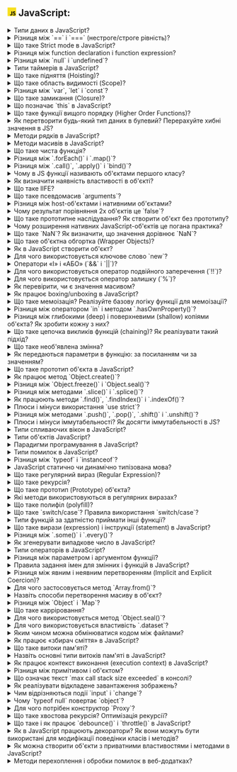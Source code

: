 <h2>
  <img src="../assets/JavaScript.png"  width="20" height="20" />
  <span>JavaScript:</span>
</h2>

<details>
  <summary>Типи даних в JavaScript?</summary>
  <p>Відповідь на питання про типи даних в JavaScript...</p>
</details>

<details>
  <summary>Різниця між `==` і `===` (нестроге/строге рівність)?</summary>
  <p>Відповідь на питання про різницю між `==` і `===`...</p>
</details>

<details>
  <summary>Що таке Strict mode в JavaScript?</summary>
  <p>Відповідь на питання про Strict mode в JavaScript...</p>
</details>

<details>
  <summary>Різниця між function declaration і function expression?</summary>
  <p>Відповідь на питання про різницю між function declaration і function expression...</p>
</details>

<details>
  <summary>Різниця між `null` і `undefined`?</summary>
  <p>Відповідь на питання про різницю між `null` і `undefined`...</p>
</details>

<details>
  <summary>Типи таймерів в JavaScript?</summary>
  <p>Відповідь на питання про типи таймерів в JavaScript...</p>
</details>

<details>
  <summary>Що таке підняття (Hoisting)?</summary>
  <p>Відповідь на питання про підняття (Hoisting)...</p>
</details>

<details>
  <summary>Що таке область видимості (Scope)?</summary>
  <p>Відповідь на питання про область видимості (Scope)...</p>
</details>

<details>
  <summary>Різниця між `var`, `let` і `const`?</summary>
  <p>Відповідь на питання про різницю між `var`, `let` і `const`...</p>
</details>

<details>
  <summary>Що таке замикання (Closure)?</summary>
  <p>Відповідь на питання про замикання (Closure)...</p>
</details>

<details>
  <summary>Що позначає `this` в JavaScript?</summary>
  <p>Відповідь на питання про `this` в JavaScript...</p>
</details>

<details>
  <summary>Що таке функції вищого порядку (Higher Order Functions)?</summary>
  <p>Відповідь на питання про функції вищого порядку (Higher Order Functions)...</p>
</details>

<details>
  <summary>Як перетворити будь-який тип даних в булевий? Перерахуйте хибні значення в JS?</summary>
  <p>Відповідь на питання про перетворення будь-якого типу даних в булевий та хибні значення в JS...</p>
</details>

<details>
  <summary>Методи рядків в JavaScript?</summary>
  <p>Відповідь на питання про методи рядків в JavaScript...</p>
</details>

<details>
  <summary>Методи масивів в JavaScript?</summary>
  <p>Відповідь на питання про методи масивів в JavaScript...</p>
</details>

<details>
  <summary>Що таке чиста функція?</summary>
  <p>Відповідь на питання про чисту функцію...</p>
</details>

<details>
  <summary>Різниця між `.forEach()` і `.map()`?</summary>
  <p>Відповідь на питання про різницю між `.forEach()` і `.map()`...</p>
</details>

<details>
  <summary>Різниця між `.call()`, `.apply()` і `bind()`?</summary>
  <p>Відповідь на питання про різницю між `.call()`, `.apply()` і `bind()`...</p>
</details>

<details>
  <summary>Чому в JS функції називають об'єктами першого класу?</summary>
  <p>Відповідь на питання про функції як об'єкти першого класу в JS...</p>
</details>

<details>
  <summary>Як визначити наявність властивості в об'єкті?</summary>
  <p>Відповідь на питання про визначення наявності властивості в об'єкті...</p>
</details>

<details>
  <summary>Що таке IIFE?</summary>
  <p>Відповідь на питання про IIFE...</p>
</details>

<details>
  <summary>Що таке псевдомасив `arguments`?</summary>
  <p>Відповідь на питання про псевдомасив `arguments`...</p>
</details>

<details>
  <summary>Різниця між host-об'єктами і нативними об'єктами?</summary>
  <p>Відповідь на питання про різницю між host-об'єктами і нативними об'єктами...</p>
</details>

<details>
  <summary>Чому результат порівняння 2х об'єктів це `false`?</summary>
  <p>Відповідь на питання про причину повернення `false` при порівнянні 2х об'єктів...</p>
</details>

<details>
  <summary>Що таке прототипне наслідування? Як створити об'єкт без прототипу?</summary>
  <p>Відповідь на питання про прототипне наслідування та створення об'єкта без прототипу...</p>
</details>

<details>
  <summary>Чому розширення нативних JavaScript-об'єктів це погана практика?</summary>
  <p>Відповідь на питання про розширення нативних JavaScript-об'єктів...</p>
</details>

<details>
  <summary>Що таке `NaN`? Як визначити, що значення дорівнює `NaN`?</summary>
  <p>Відповідь на питання про `NaN` та визначення значення `NaN`...</p>
</details>

<details>
  <summary>Що таке об'єктна обгортка (Wrapper Objects)?</summary>
  <p>Відповідь на питання про об'єктну обгортку (Wrapper Objects)...</p>
</details>

<details>
  <summary>Як в JavaScript створити об'єкт?</summary>
  <p>Відповідь на питання про створення об'єкта в JavaScript...</p>
</details>

<details>
  <summary>Для чого використовується ключове слово `new`?</summary>
  <p>Відповідь на питання про використання ключового слова `new`...</p>
</details>

<details>
  <summary>Оператори «І» і «АБО» (`&&` і `||`)?</summary>
  <p>Відповідь на питання про оператори «І» і «АБО» (`&&` і `||`)...</p>
</details>

<details>
  <summary>Для чого використовується оператор подвійного заперечення (`!!`)?</summary>
  <p>Відповідь на питання про використання оператора подвійного заперечення (`!!`)...</p>
</details>

<details>
  <summary>Для чого використовується оператор залишку (`%`)?</summary>
  <p>Відповідь на питання про використання оператора залишку (`%`)...</p>
</details>

<details>
  <summary>Як перевірити, чи є значення масивом?</summary>
  <p>Відповідь на питання про перевірку значення на масив...</p>
</details>

<details>
  <summary>Як працює boxing/unboxing в JavaScript?</summary>
  <p>Відповідь на питання про boxing/unboxing в JavaScript...</p>
</details>

<details>
  <summary>Що таке мемоізація? Реалізуйте базову логіку функції для мемоізації?</summary>
  <p>Відповідь на питання про мемоізацію та реалізацію базової логіки функції для мемоізації...</p>
</details>

<details>
  <summary>Різниця між оператором `in` і методом `.hasOwnProperty()`?</summary>
  <p>Відповідь на питання про різницю між оператором `in` і методом `.hasOwnProperty()`...</p>
</details>

<details>
  <summary>Різниця між глибокими (deep) і поверхневими (shallow) копіями об'єкта? Як зробити кожну з них?</summary>
  <p>Відповідь на питання про різницю між глибокими (deep) і поверхневими (shallow) копіями об'єкта та їх створення...</p>
</details>

<details>
  <summary>Що таке цепочка викликів функцій (chaining)? Як реалізувати такий підхід?</summary>
  <p>Відповідь на питання про цепочку викликів функцій (chaining) та її реалізацію...</p>
</details>

<details>
  <summary>Що таке необ'явлена змінна?</summary>
  <p>Відповідь на питання про необ'явлену змінну...</p>
</details>

<details>
  <summary>Як передаються параметри в функцію: за посиланням чи за значенням?</summary>
  <p>Відповідь на питання про передачу параметрів в функцію: за посиланням чи за значенням...</p>
</details>

<details>
  <summary>Що таке прототип об'єкта в JavaScript?</summary>
  <p>Відповідь на питання про прототип об'єкта в JavaScript...</p>
</details>

<details>
  <summary>Як працює метод `Object.create()`?</summary>
  <p>Відповідь на питання про роботу методу `Object.create()`...</p>
</details>

<details>
  <summary>Різниця між `Object.freeze()` і `Object.seal()`?</summary>
  <p>Відповідь на питання про різницю між `Object.freeze()` і `Object.seal()`...</p>
</details>

<details>
  <summary>Різниця між методами `.slice()` і `.splice()`?</summary>
  <p>Відповідь на питання про різницю між методами `.slice()` і `.splice()`...</p>
</details>

<details>
  <summary>Як працюють методи `.find()`, `.findIndex()` і `.indexOf()`?</summary>
  <p>Відповідь на питання про роботу методів `.find()`, `.findIndex()` і `.indexOf()`...</p>
</details>

<details>
  <summary>Плюси і мінуси використання `use strict`?</summary>
  <p>Відповідь на питання про плюси і мінуси використання `use strict`...</p>
</details>

<details>
  <summary>Різниця між методами `.push()`, `.pop()`, `.shift()` і `.unshift()`?</summary>
  <p>Відповідь на питання про різницю між методами `.push()`, `.pop()`, `.shift()` і `.unshift()`...</p>
</details>

<details>
  <summary>Плюси і мінуси іммутабельності? Як досягти іммутабельності в JS?</summary>
  <p>Відповідь на питання про плюси і мінуси іммутабельності та досягнення іммутабельності в JS...</p>
</details>

<details>
  <summary>Типи спливаючих вікон в JavaScript?</summary>
  <p>Відповідь на питання про типи спливаючих вікон в JavaScript...</p>
</details>

<details>
  <summary>Типи об'єктів JavaScript?</summary>
  <p>Відповідь на питання про типи об'єктів JavaScript...</p>
</details>

<details>
  <summary>Парадигми програмування в JavaScript?</summary>
  <p>Відповідь на питання про парадигми програмування в JavaScript...</p>
</details>

<details>
  <summary>Типи помилок в JavaScript?</summary>
  <p>Відповідь на питання про типи помилок в JavaScript...</p>
</details>

<details>
  <summary>Різниця між `typeof` і `instanceof`?</summary>
  <p>Відповідь на питання про різницю між `typeof` і `instanceof`...</p>
</details>

<details>
  <summary>JavaScript статично чи динамічно типізована мова?</summary>
  <p>Відповідь на питання про типізацію JavaScript...</p>
</details>

<details>
  <summary>Що таке регулярний вираз (Regular Expression)?</summary>
  <p>Відповідь на питання про регулярний вираз (Regular Expression)...</p>
</details>

<details>
  <summary>Що таке рекурсія?</summary>
  <p>Відповідь на питання про рекурсію...</p>
</details>

<details>
  <summary>Що таке прототип (Prototype) об'єкта?</summary>
  <p>Відповідь на питання про прототип (Prototype) об'єкта...</p>
</details>

<details>
  <summary>Які методи використовуються в регулярних виразах?</summary>
  <p>Відповідь на питання про методи в регулярних виразах...</p>
</details>

<details>
  <summary>Що таке полифіл (polyfill)?</summary>
  <p>Відповідь на питання про полифіл (polyfill)...</p>
</details>

<details>
  <summary>Що таке `switch/case`? Правила використання `switch/case`?</summary>
  <p>Відповідь на питання про `switch/case` та правила його використання...</p>
</details>

<details>
  <summary>Типи функцій за здатністю приймати інші функції?</summary>
  <p>Відповідь на питання про типи функцій за здатністю приймати інші функції...</p>
</details>

<details>
  <summary>Що таке вирази (expression) і інструкції (statement) в JavaScript?</summary>
  <p>Відповідь на питання про вирази (expression) і інструкції (statement) в JavaScript...</p>
</details>

<details>
  <summary>Різниця між `.some()` і `.every()`?</summary>
  <p>Відповідь на питання про різницю між `.some()` і `.every()`...</p>
</details>

<details>
  <summary>Як згенерувати випадкове число в JavaScript?</summary>
  <p>Відповідь на питання про генерацію випадкового числа в JavaScript...</p>
</details>

<details>
  <summary>Типи операторів в JavaScript?</summary>
  <p>Відповідь на питання про типи операторів в JavaScript...</p>
</details>

<details>
  <summary>Різниця між параметром і аргументом функції?</summary>
  <p>Відповідь на питання про різницю між параметром і аргументом функції...</p>
</details>

<details>
  <summary>Правила задання імен для змінних і функцій в JavaScript?</summary>
  <p>Відповідь на питання про правила задання імен для змінних і функцій в JavaScript...</p>
</details>

<details>
  <summary>Різниця між явним і неявним перетворенням (Implicit and Explicit Coercion)?</summary>
  <p>Відповідь на питання про різницю між явним і неявним перетворенням (Implicit and Explicit Coercion)...</p>
</details>

<details>
  <summary>Для чого застосовується метод `Array.from()`?</summary>
  <p>Відповідь на питання про застосування методу `Array.from()`...</p>
</details>

<details>
  <summary>Назвіть способи перетворення масиву в об'єкт?</summary>
  <p>Відповідь на питання про способи перетворення масиву в об'єкт...</p>
</details>

<details>
  <summary>Різниця між `Object` і `Map`?</summary>
  <p>Відповідь на питання про різницю між `Object` і `Map`...</p>
</details>

<details>
  <summary>Що таке карріровання?</summary>
  <p>Відповідь на питання про карріровання...</p>
</details>

<details>
  <summary>Для чого використовується метод `Object.seal()`?</summary>
  <p>Відповідь на питання про використання методу `Object.seal()`...</p>
</details>

<details>
  <summary>Для чого використовується властивість `.dataset`?</summary>
  <p>Відповідь на питання про використання властивості `.dataset`...</p>
</details>

<details>
  <summary>Яким чином можна обмінюватися кодом між файлами?</summary>
  <p>Відповідь на питання про обмін кодом між файлами...</p>
</details>

<details>
  <summary>Як працює «збирач сміття» в JavaScript?</summary>
  <p>Відповідь на питання про роботу «збирача сміття» в JavaScript...</p>
</details>

<details>
  <summary>Що таке витоки пам'яті?</summary>
  <p>Відповідь на питання про витоки пам'яті...</p>
</details>

<details>
  <summary>Назвіть основні типи витоків пам'яті в JavaScript?</summary>
  <p>Відповідь на питання про основні типи витоків пам'яті в JavaScript...</p>
</details>

<details>
  <summary>Як працює контекст виконання (execution context) в JavaScript?</summary>
  <p>Відповідь на питання про контекст виконання (execution context) в JavaScript...</p>
</details>

<details>
  <summary>Різниця між примітивом і об'єктом?</summary>
  <p>Відповідь на питання про різницю між примітивом і об'єктом...</p>
</details>

<details>
  <summary>Що означає текст `max call stack size exceeded` в консолі?</summary>
  <p>Відповідь на питання про текст `max call stack size exceeded` в консолі...</p>
</details>

<details>
  <summary>Як реалізувати відкладене завантаження зображень?</summary>
  <p>Відповідь на питання про реалізацію відкладеного завантаження зображень...</p>
</details>

<details>
  <summary>Чим відрізняються події `input` і `change`?</summary>
  <p>Відповідь на питання про відмінність між подіями `input` і `change`...</p>
</details>

<details>
  <summary>Чому `typeof null` повертає `object`?</summary>
  <p>Відповідь на питання про причину повернення `object` для `typeof null`...</p>
</details>

<details>
  <summary>Для чого потрібен конструктор `Proxy`?</summary>
  <p>Відповідь на питання про конструктор `Proxy`...</p>
</details>

<details>
  <summary>Що таке хвостова рекурсія? Оптимізація рекурсії?</summary>
  <p>Відповідь на питання про хвостову рекурсію та оптимізацію рекурсії...</p>
</details>

<details>
  <summary>Що таке і як працює `debounce()` і `throttle()` в JavaScript?</summary>
  <p>Відповідь на питання про `debounce()` і `throttle()` в JavaScript...</p>
</details>

<details>
  <summary>Як в JavaScript працюють декоратори? Як вони можуть бути використані для модифікації поведінки класів і методів?</summary>
  <p>Відповідь на питання про роботу декораторів в JavaScript та їх використання для модифікації поведінки класів і методів...</p>
</details>

<details>
  <summary>Як можна створити об'єкти з приватними властивостями і методами в JavaScript?</summary>
  <p>Відповідь на питання про створення об'єктів з приватними властивостями і методами в JavaScript...</p>
</details>

<details>
  <summary>Методи перехоплення і обробки помилок в веб-додатках?</summary>
  <p>Відповідь на питання про методи перехоплення і обробки помилок в веб-додатках...</p>
</details>
